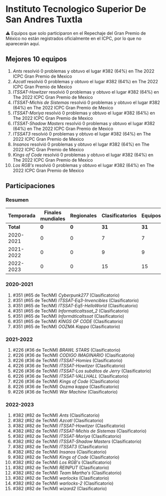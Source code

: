 # Instituto Tecnologico Superior De San Andres Tuxtla

:warning: Equipos que solo participaron en el Repechaje del Gran Premio de México no están registrados oficialmente en el ICPC, por lo que no aparecerán aquí.

## Mejores 10 equipos

1. _Ants_ resolvió 0 problemas y obtuvo el lugar #382 (64%) en The 2022 ICPC Gran Premio de Mexico
1. _Azcatl_ resolvió 0 problemas y obtuvo el lugar #382 (64%) en The 2022 ICPC Gran Premio de Mexico
1. _ITSSAT-Howitzer_ resolvió 0 problemas y obtuvo el lugar #382 (64%) en The 2022 ICPC Gran Premio de Mexico
1. _ITSSAT-Michis de Sistemas_ resolvió 0 problemas y obtuvo el lugar #382 (64%) en The 2022 ICPC Gran Premio de Mexico
1. _ITSSAT-Moriya_ resolvió 0 problemas y obtuvo el lugar #382 (64%) en The 2022 ICPC Gran Premio de Mexico
1. _ITSSAT-Shadow Masters_ resolvió 0 problemas y obtuvo el lugar #382 (64%) en The 2022 ICPC Gran Premio de Mexico
1. _ITSSAT3_ resolvió 0 problemas y obtuvo el lugar #382 (64%) en The 2022 ICPC Gran Premio de Mexico
1. _Insanos_ resolvió 0 problemas y obtuvo el lugar #382 (64%) en The 2022 ICPC Gran Premio de Mexico
1. _Kings of Code_ resolvió 0 problemas y obtuvo el lugar #382 (64%) en The 2022 ICPC Gran Premio de Mexico
1. _Los RGB's_ resolvió 0 problemas y obtuvo el lugar #382 (64%) en The 2022 ICPC Gran Premio de Mexico

## Participaciones

### Resumen

| Temporada | Finales mundiales | Regionales | Clasificatorios | Equipos |
| --- | --- | --- | --- | --- |
| **Total** | **0** | **0** | **31** | **31** |
| 2020-2021 | 0 | 0 | 7 | 7 |
| 2021-2022 | 0 | 0 | 9 | 9 |
| 2022-2023 | 0 | 0 | 15 | 15 |

### 2020-2021

1. #351 (#65 de TecNM) _Cyberpunk277_ (Clasificatorio)
1. #351 (#65 de TecNM) _ITSSAT-Eq3-Invencibles_ (Clasificatorio)
1. #351 (#65 de TecNM) _ITSSAT-Eq5-HelloWorld_ (Clasificatorio)
1. #351 (#65 de TecNM) _InformaticaItssat_2_ (Clasificatorio)
1. #351 (#65 de TecNM) _InformáticaItssat_ (Clasificatorio)
1. #351 (#65 de TecNM) _KINGS OF CODE_ (Clasificatorio)
1. #351 (#65 de TecNM) _OOZMA Kappa_ (Clasificatorio)

### 2021-2022

1. #226 (#36 de TecNM) _BRAWL STARS_ (Clasificatorio)
1. #226 (#36 de TecNM) _CODIGO IMAGINARIO_ (Clasificatorio)
1. #226 (#36 de TecNM) _ITSSAT-Homies_ (Clasificatorio)
1. #226 (#36 de TecNM) _ITSSAT-Howitzer_ (Clasificatorio)
1. #226 (#36 de TecNM) _ITSSAT-Los subditos de Jerry_ (Clasificatorio)
1. #226 (#36 de TecNM) _ITSSAT-VALLHALL_ (Clasificatorio)
1. #226 (#36 de TecNM) _Kings of Code_ (Clasificatorio)
1. #226 (#36 de TecNM) _Oozma kappa_ (Clasificatorio)
1. #226 (#36 de TecNM) _War Machine_ (Clasificatorio)

### 2022-2023

1. #382 (#82 de TecNM) _Ants_ (Clasificatorio)
1. #382 (#82 de TecNM) _Azcatl_ (Clasificatorio)
1. #382 (#82 de TecNM) _ITSSAT-Howitzer_ (Clasificatorio)
1. #382 (#82 de TecNM) _ITSSAT-Michis de Sistemas_ (Clasificatorio)
1. #382 (#82 de TecNM) _ITSSAT-Moriya_ (Clasificatorio)
1. #382 (#82 de TecNM) _ITSSAT-Shadow Masters_ (Clasificatorio)
1. #382 (#82 de TecNM) _ITSSAT3_ (Clasificatorio)
1. #382 (#82 de TecNM) _Insanos_ (Clasificatorio)
1. #382 (#82 de TecNM) _Kings of Code_ (Clasificatorio)
1. #382 (#82 de TecNM) _Los RGB's_ (Clasificatorio)
1. #382 (#82 de TecNM) _REINPUT_ (Clasificatorio)
1. #382 (#82 de TecNM) _Team Martha's_ (Clasificatorio)
1. #382 (#82 de TecNM) _warlocks_ (Clasificatorio)
1. #382 (#82 de TecNM) _warlocks-2_ (Clasificatorio)
1. #382 (#82 de TecNM) _wizard2_ (Clasificatorio)




